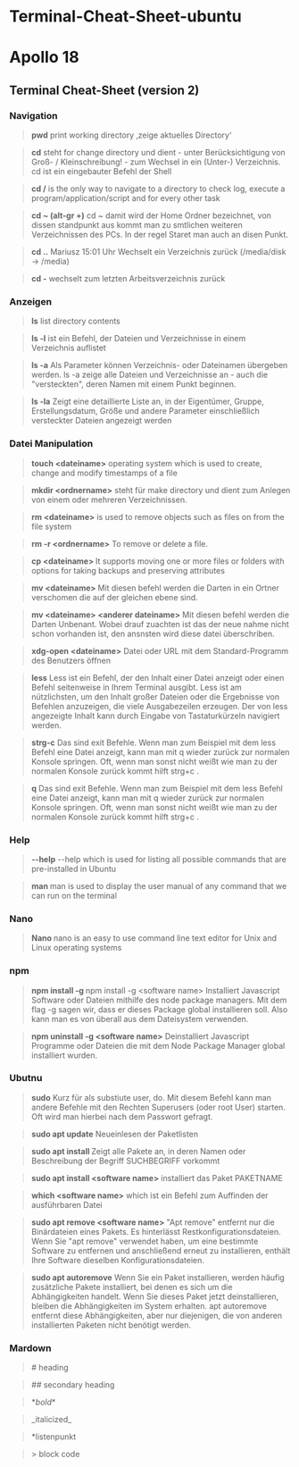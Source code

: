 # Terminal-Cheat-Sheet-ubuntu

# Apollo 18 
## Terminal Cheat-Sheet (version 2)


### Navigation
> **pwd** print working directory ‚zeige aktuelles Directory‘

> **cd** steht for change directory und dient - unter Berücksichtigung von Groß- / Kleinschreibung! - zum Wechsel in ein (Unter-) Verzeichnis. cd ist ein eingebauter Befehl der Shell

> **cd /** is the only way to navigate to a directory to check log, execute a program/application/script and for every other task

> **cd ~ (alt-gr +)** cd ~ damit wird der Home Ordner bezeichnet, von dissen standpunkt aus kommt man zu smtlichen weiteren Verzeichnissen des PCs. In der regel Staret man auch an disen Punkt.

> **cd ..** Mariusz 15:01 Uhr
Wechselt ein Verzeichnis zurück (/media/disk -> /media)

> **cd -** wechselt zum letzten Arbeitsverzeichnis zurück


### Anzeigen
> **ls** list directory contents

> **ls -l** ist ein Befehl, der Dateien und Verzeichnisse in einem Verzeichnis auflistet

> **ls -a** Als Parameter können Verzeichnis- oder Dateinamen übergeben werden.  ls -a zeige alle Dateien und Verzeichnisse an - auch die "versteckten", deren Namen mit einem Punkt beginnen.

> **ls -la** Zeigt eine detaillierte Liste an, in der Eigentümer, Gruppe, Erstellungsdatum, Größe und andere Parameter einschließlich versteckter Dateien angezeigt werden


### Datei Manipulation
> **touch \<dateiname>** operating system which is used to create, change and modify timestamps of a file

> **mkdir \<ordnername>** steht für make directory und dient zum Anlegen von einem oder mehreren Verzeichnissen.

> **rm \<dateiname>**  is used to remove objects such as files on from the file system

> **rm -r \<ordnername>** To remove or delete a file.

> **cp \<dateiname> <ordnername>** It supports moving one or more files or folders with options for taking backups and preserving attributes

> **mv \<dateiname> <verzeichnisname>** Mit diesen befehl werden die Darten in ein Ortner verschomen die auf der gleichen ebene sind.

> **mv \<dateiname> \<anderer dateiname>** Mit diesen befehl werden die Darten Unbenant.
Wobei drauf zuachten ist das der neue nahme nicht schon vorhanden ist, den ansnsten wird diese datei überschriben.

> **xdg-open \<dateiname>** Datei oder URL mit dem Standard-Programm des Benutzers öffnen

> **less** Less ist ein Befehl, der den Inhalt einer Datei anzeigt oder einen Befehl seitenweise in Ihrem Terminal ausgibt. Less ist am nützlichsten, um den Inhalt großer Dateien oder die Ergebnisse von Befehlen anzuzeigen, die viele Ausgabezeilen erzeugen. Der von less angezeigte Inhalt kann durch Eingabe von Tastaturkürzeln navigiert werden.

> **strg-c** Das sind exit Befehle. Wenn man zum Beispiel mit dem less Befehl eine Datei anzeigt, kann man mit q wieder zurück zur normalen Konsole springen. Oft, wenn man sonst nicht weißt wie man zu der normalen Konsole zurück kommt hilft strg+c .

> **q** Das sind exit Befehle. Wenn man zum Beispiel mit dem less Befehl eine Datei anzeigt, kann man mit q wieder zurück zur normalen Konsole springen. Oft, wenn man sonst nicht weißt wie man zu der normalen Konsole zurück kommt hilft strg+c .


### Help
> **<command> --help** --help which is used for listing all possible commands that are pre-installed in Ubuntu

> **man <command>** man is used to display the user manual of any command that we can run on the terminal

### Nano
> **Nano <dateiname>** nano is an easy to use command line text editor for Unix and Linux operating systems

### npm

> **npm install -g <software name>** npm install -g \<software name>
Installiert Javascript Software oder Dateien mithilfe des node package managers. Mit dem flag -g sagen wir, dass er dieses Package global installieren soll. Also kann man es von überall aus dem Dateisystem verwenden.

> **npm uninstall -g \<software name>** Deinstalliert Javascript Programme oder Dateien die mit dem Node Package Manager global installiert wurden.

### Ubutnu
> **sudo** Kurz für als substiute user, do. Mit diesem Befehl kann man andere Befehle mit den Rechten Superusers (oder root User) starten. Oft wird man hierbei nach dem Passwort gefragt.

> **sudo apt update** Neueinlesen der Paketlisten

> **sudo apt install <software name>** Zeigt alle Pakete an, in deren Namen oder Beschreibung der Begriff SUCHBEGRIFF vorkommt

> **sudo apt install \<software name>** installiert das Paket PAKETNAME 

> **which \<software name>** which ist ein Befehl zum Auffinden der ausführbaren Datei

> **sudo apt remove \<software name>** "Apt remove" entfernt nur die Binärdateien eines Pakets. Es hinterlässt Restkonfigurationsdateien. Wenn Sie "apt remove" verwendet haben, um eine bestimmte Software zu entfernen und anschließend erneut zu installieren, enthält Ihre Software dieselben Konfigurationsdateien.

> **sudo apt autoremove** Wenn Sie ein Paket installieren, werden häufig zusätzliche Pakete installiert, bei denen es sich um die Abhängigkeiten handelt. Wenn Sie dieses Paket jetzt deinstallieren, bleiben die Abhängigkeiten im System erhalten. apt autoremove entfernt diese Abhängigkeiten, aber nur diejenigen, die von anderen installierten Paketen nicht benötigt werden.

### Mardown
> \# heading

> \## secondary heading

> \**bold**

> \_italicized_

> *listenpunkt

> \> block code
